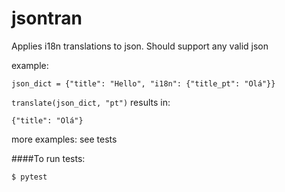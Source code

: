 # jsontran

Applies i18n translations to json. Should support any valid json 

example:

`json_dict = {"title": "Hello", "i18n": {"title_pt": "Olá"}}` 

`translate(json_dict, "pt")` results in:

`{"title": "Olá"}`


more examples: see tests

####To run tests:

`$ pytest`